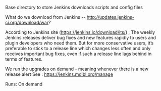 Base directory to store Jenkins downloads scripts and config files

What do we download from Jenkins -- http://updates.jenkins-ci.org/download/war?

According to Jenkins site (https://jenkins.io/download/lts/) , 
The weekly Jenkins releases deliver bug fixes and new features rapidly to users 
and plugin developers who need them. But for more conservative users, it’s preferable to stick to a release line which 
changes less often and only receives important bug fixes, even if such a release line lags behind in terms of features.

We run the upgrades on demand - meaning whenever there is a new release alert 
See : https://jenkins.mdibl.org/manage

Runs: On demand
